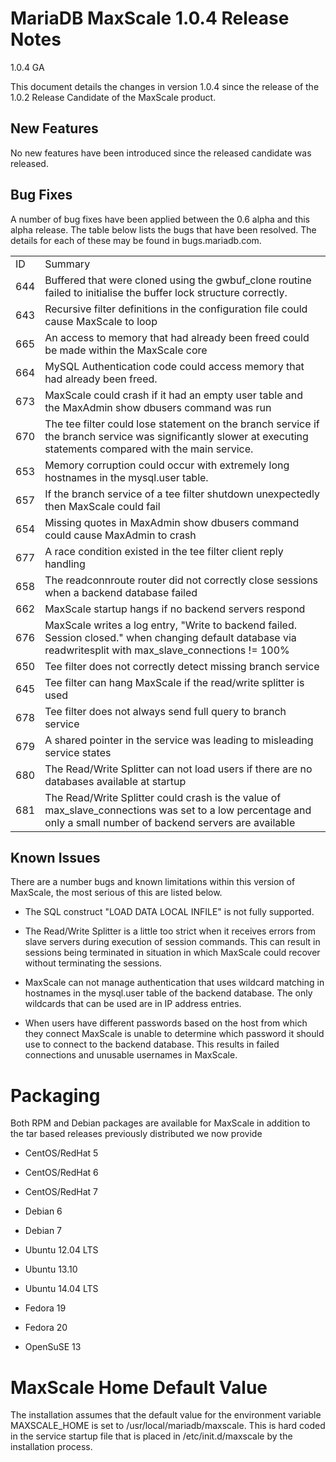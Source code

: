 # MariaDB MaxScale 1.0.4 Release Notes

1.0.4 GA

This document details the changes in version 1.0.4 since the release of the 1.0.2 Release Candidate of the MaxScale product.

## New Features

No new features have been introduced since the released candidate was released.

## Bug Fixes

A number of bug fixes have been applied between the 0.6 alpha and this alpha release. The table below lists the bugs that have been resolved. The details for each of these may be found in bugs.mariadb.com.

<table>
  <tr>
    <td>ID</td>
    <td>Summary</td>
  </tr>
  <tr>
    <td>644</td>
    <td>Buffered that were cloned using the gwbuf_clone routine failed to initialise the buffer lock structure correctly.</td>
  </tr>
  <tr>
    <td>643</td>
    <td>Recursive filter definitions in the configuration file could cause MaxScale to loop</td>
  </tr>
  <tr>
    <td>665</td>
    <td>An access to memory that had already been freed could be made within the MaxScale core</td>
  </tr>
  <tr>
    <td>664</td>
    <td>MySQL Authentication code could access memory that had already been freed.</td>
  </tr>
  <tr>
    <td>673</td>
    <td>MaxScale could crash if it had an empty user table and the MaxAdmin show dbusers command was run</td>
  </tr>
  <tr>
    <td>670</td>
    <td>The tee filter could lose statement on the branch service if the branch service was significantly slower at executing statements compared with the main service.</td>
  </tr>
  <tr>
    <td>653</td>
    <td>Memory corruption could occur with extremely long hostnames in the mysql.user table.</td>
  </tr>
  <tr>
    <td>657</td>
    <td>If the branch service of a tee filter shutdown unexpectedly then MaxScale could fail</td>
  </tr>
  <tr>
    <td>654</td>
    <td>Missing quotes in MaxAdmin show dbusers command could cause MaxAdmin to crash</td>
  </tr>
  <tr>
    <td>677</td>
    <td>A race condition existed in the tee filter client reply handling</td>
  </tr>
  <tr>
    <td>658</td>
    <td>The readconnroute router did not correctly close sessions when a backend database failed</td>
  </tr>
  <tr>
    <td>662</td>
    <td>MaxScale startup hangs if no backend servers respond</td>
  </tr>
  <tr>
    <td>676</td>
    <td>MaxScale writes a log entry, "Write to backend failed. Session closed." when changing default database via readwritesplit with max_slave_connections != 100%</td>
  </tr>
  <tr>
    <td>650</td>
    <td>Tee filter does not correctly detect missing branch service</td>
  </tr>
  <tr>
    <td>645</td>
    <td>Tee filter can hang MaxScale if the read/write splitter is used</td>
  </tr>
  <tr>
    <td>678</td>
    <td>Tee filter does not always send full query to branch service</td>
  </tr>
  <tr>
    <td>679</td>
    <td>A shared pointer in the service was leading to misleading service states</td>
  </tr>
  <tr>
    <td>680</td>
    <td>The Read/Write Splitter can not load users if there are no databases available at startup</td>
  </tr>
  <tr>
    <td>681</td>
    <td>The Read/Write Splitter could crash is the value of max_slave_connections was set to a low percentage and only a small number of backend servers are available</td>
  </tr>
</table>


## Known Issues

There are a number bugs and known limitations within this version of MaxScale, the most serious of this are listed below.

* The SQL construct "LOAD DATA LOCAL INFILE" is not fully supported.

* The Read/Write Splitter is a little too strict when it receives errors from slave servers during execution of session commands. This can result in sessions being terminated in situation in which MaxScale could recover without terminating the sessions.

* MaxScale can not manage authentication that uses wildcard matching in hostnames in the mysql.user table of the backend database. The only wildcards that can be used are in IP address entries.

* When users have different passwords based on the host from which they connect MaxScale is unable to determine which password it should use to connect to the backend database. This results in failed connections and unusable usernames in MaxScale.

# Packaging

Both RPM and Debian packages are available for MaxScale in addition to the tar based releases previously distributed we now provide

* CentOS/RedHat 5

* CentOS/RedHat 6

* CentOS/RedHat 7

* Debian 6

* Debian 7

* Ubuntu 12.04 LTS

* Ubuntu 13.10

* Ubuntu 14.04 LTS

* Fedora 19

* Fedora 20

* OpenSuSE 13

# MaxScale Home Default Value

The installation assumes that the default value for the environment variable MAXSCALE_HOME is set to /usr/local/mariadb/maxscale. This is hard coded in the service startup file that is placed in /etc/init.d/maxscale by the installation process.

